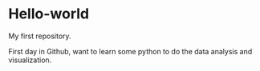 # Hello-world
My first repository.

First day in Github, want to learn some python to do the data analysis and visualization.
